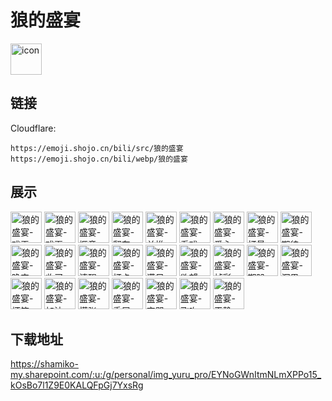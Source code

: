 # 狼的盛宴
<img src="https://emoji.shojo.cn/bili/src/狼的盛宴/icon.png" width="50" height="50" alt="icon">

## 链接
Cloudflare:
```
https://emoji.shojo.cn/bili/src/狼的盛宴
https://emoji.shojo.cn/bili/webp/狼的盛宴
```
## 展示
<img src="https://emoji.shojo.cn/bili/src/狼的盛宴/狼的盛宴-戏弄.png" width="50" height="50" alt="狼的盛宴-戏弄">
<img src="https://emoji.shojo.cn/bili/src/狼的盛宴/狼的盛宴-戏耍.png" width="50" height="50" alt="狼的盛宴-戏耍">
<img src="https://emoji.shojo.cn/bili/src/狼的盛宴/狼的盛宴-惬意.png" width="50" height="50" alt="狼的盛宴-惬意">
<img src="https://emoji.shojo.cn/bili/src/狼的盛宴/狼的盛宴-翻车.png" width="50" height="50" alt="狼的盛宴-翻车">
<img src="https://emoji.shojo.cn/bili/src/狼的盛宴/狼的盛宴-单推.png" width="50" height="50" alt="狼的盛宴-单推">
<img src="https://emoji.shojo.cn/bili/src/狼的盛宴/狼的盛宴-看戏.png" width="50" height="50" alt="狼的盛宴-看戏">
<img src="https://emoji.shojo.cn/bili/src/狼的盛宴/狼的盛宴-爱心.png" width="50" height="50" alt="狼的盛宴-爱心">
<img src="https://emoji.shojo.cn/bili/src/狼的盛宴/狼的盛宴-打量.png" width="50" height="50" alt="狼的盛宴-打量">
<img src="https://emoji.shojo.cn/bili/src/狼的盛宴/狼的盛宴-期待.png" width="50" height="50" alt="狼的盛宴-期待">
<img src="https://emoji.shojo.cn/bili/src/狼的盛宴/狼的盛宴-晚安.png" width="50" height="50" alt="狼的盛宴-晚安">
<img src="https://emoji.shojo.cn/bili/src/狼的盛宴/狼的盛宴-收买.png" width="50" height="50" alt="狼的盛宴-收买">
<img src="https://emoji.shojo.cn/bili/src/狼的盛宴/狼的盛宴-清醒.png" width="50" height="50" alt="狼的盛宴-清醒">
<img src="https://emoji.shojo.cn/bili/src/狼的盛宴/狼的盛宴-打卡.png" width="50" height="50" alt="狼的盛宴-打卡">
<img src="https://emoji.shojo.cn/bili/src/狼的盛宴/狼的盛宴-满足.png" width="50" height="50" alt="狼的盛宴-满足">
<img src="https://emoji.shojo.cn/bili/src/狼的盛宴/狼的盛宴-欲望.png" width="50" height="50" alt="狼的盛宴-欲望">
<img src="https://emoji.shojo.cn/bili/src/狼的盛宴/狼的盛宴-帧彩.png" width="50" height="50" alt="狼的盛宴-帧彩">
<img src="https://emoji.shojo.cn/bili/src/狼的盛宴/狼的盛宴-期盼.png" width="50" height="50" alt="狼的盛宴-期盼">
<img src="https://emoji.shojo.cn/bili/src/狼的盛宴/狼的盛宴-沉思.png" width="50" height="50" alt="狼的盛宴-沉思">
<img src="https://emoji.shojo.cn/bili/src/狼的盛宴/狼的盛宴-坏笑.png" width="50" height="50" alt="狼的盛宴-坏笑">
<img src="https://emoji.shojo.cn/bili/src/狼的盛宴/狼的盛宴-加油.png" width="50" height="50" alt="狼的盛宴-加油">
<img src="https://emoji.shojo.cn/bili/src/狼的盛宴/狼的盛宴-慌张.png" width="50" height="50" alt="狼的盛宴-慌张">
<img src="https://emoji.shojo.cn/bili/src/狼的盛宴/狼的盛宴-委屈.png" width="50" height="50" alt="狼的盛宴-委屈">
<img src="https://emoji.shojo.cn/bili/src/狼的盛宴/狼的盛宴-穷哭.png" width="50" height="50" alt="狼的盛宴-穷哭">
<img src="https://emoji.shojo.cn/bili/src/狼的盛宴/狼的盛宴-飞吻.png" width="50" height="50" alt="狼的盛宴-飞吻">
<img src="https://emoji.shojo.cn/bili/src/狼的盛宴/狼的盛宴-平静.png" width="50" height="50" alt="狼的盛宴-平静">

## 下载地址

https://shamiko-my.sharepoint.com/:u:/g/personal/img_yuru_pro/EYNoGWnItmNLmXPPo15_kOsBo7l1Z9E0KALQFpGj7YxsRg